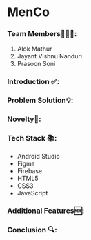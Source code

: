 # MenCo
### Team Members👨🏻‍💻:
1. Alok Mathur
2. Jayant Vishnu Nanduri
3. Prasoon Soni

### Introduction ✅:
<p>
 
</p>

### Problem Solution💡:
<p>
 
</p>

### Novelty📕:
<p>
  
</p>

### Tech Stack 📚:
- Android Studio
- Figma
- Firebase
- HTML5
- CSS3
- JavaScript

### Additional Features🆕:
<p>

</p>

### Conclusion 🔍:
<p>
  
</p>
